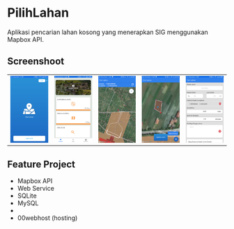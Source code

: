 # PilihLahan
Aplikasi pencarian lahan kosong yang menerapkan SIG menggunakan Mapbox API.

## Screenshoot

<table>
    <tr>
        <td><img width="200px" src="https://github.com/ridwanharts/PilihLahan/blob/master/sc1.png"></td>
        <td><img width="200px" src="https://github.com/ridwanharts/PilihLahan/blob/master/sc2.png"></td>
        <td><img width="200px" src="https://github.com/ridwanharts/PilihLahan/blob/master/sc3.png"></td>
        <td><img width="200px" src="https://github.com/ridwanharts/PilihLahan/blob/master/sc4.png"></td>
        <td><img width="200px" src="https://github.com/ridwanharts/PilihLahan/blob/master/sc5.png"></td>
    </tr>
</table>

## Feature Project

* Mapbox API
* Web Service
* SQLite
* MySQL
* 
* 00webhost (hosting)


```java

```

